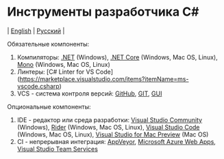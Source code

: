 # Инструменты разработчика C#
| [English](README.md) | [Русский](README.ru.md) |

Обязательные компоненты:
  1. Компиляторы: [.NET](https://www.microsoft.com/net/download/framework) (Windows),  [.NET Core](https://www.microsoft.com/net/download/core) (Windows, Mac OS, Linux), [Mono](http://www.mono-project.com/download/) (Windows, Mac OS, Linux)
  2. Линтеры: [C# Linter for VS Code] (https://marketplace.visualstudio.com/items?itemName=ms-vscode.csharp)
  3. VCS - система контроля версий: [GitHub](https://github.com/), [GIT](https://git-scm.com/), [GUI](https://desktop.github.com/)

Опциональные компоненты:
  1. IDE - редактор или среда разработки: [Visual Studio Community](https://www.visualstudio.com/downloads/) (Windows), [Rider](https://www.jetbrains.com/rider/download/) (Windows, Mac OS, Linux), [Visual Studio Code](https://code.visualstudio.com) (Windows, Mac OS, Linux), [Visual Studio for Mac Preview](https://www.visualstudio.com/vs/visual-studio-mac/) (Mac OS)
  2. CI - непрерывная интеграция: [AppVeyor](https://www.appveyor.com), [Microsoft Azure Web Apps](https://azure.microsoft.com/en-us/services/app-service/web/), [Visual Studio Team Services](https://www.visualstudio.com/team-services/)

